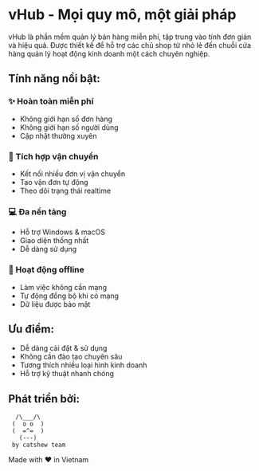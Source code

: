 # vHub - Mọi quy mô, một giải pháp
vHub là phần mềm quản lý bán hàng miễn phí, tập trung vào tính đơn giản và hiệu quả. Được thiết kế để hỗ trợ các chủ shop từ nhỏ lẻ đến chuỗi cửa hàng quản lý hoạt động kinh doanh một cách chuyên nghiệp.

## Tính năng nổi bật:
### ✨ Hoàn toàn miễn phí
- Không giới hạn số đơn hàng
- Không giới hạn số người dùng
- Cập nhật thường xuyên

### 🚚 Tích hợp vận chuyển
- Kết nối nhiều đơn vị vận chuyển
- Tạo vận đơn tự động
- Theo dõi trạng thái realtime

### 💻 Đa nền tảng
- Hỗ trợ Windows & macOS
- Giao diện thống nhất
- Dễ dàng sử dụng

### 🔄 Hoạt động offline
- Làm việc không cần mạng
- Tự động đồng bộ khi có mạng
- Dữ liệu được bảo mật

## Ưu điểm:
- Dễ dàng cài đặt & sử dụng
- Không cần đào tạo chuyên sâu
- Tương thích nhiều loại hình kinh doanh
- Hỗ trợ kỹ thuật nhanh chóng

## Phát triển bởi:
```
  /\___/\
 (  o o  )
 (  =^=  ) 
   (---)  
 by catshew team
```

Made with ❤️ in Vietnam